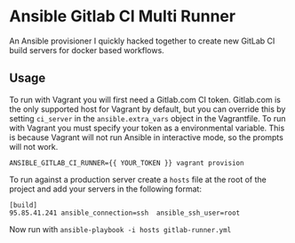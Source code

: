 # Ansible Gitlab CI Multi Runner

An Ansible provisioner I quickly hacked together to create new GitLab CI build servers for docker based workflows.

## Usage

To run with Vagrant you will first need a Gitlab.com CI token. Gitlab.com is the only supported host for Vagrant by
default, but you can override this by setting `ci_server` in the `ansible.extra_vars` object in the Vagrantfile. To run
with Vagrant you must specify your token as a environmental variable. This is because Vagrant will not run Ansible in
interactive mode, so the prompts will not work.

```
ANSIBLE_GITLAB_CI_RUNNER={{ YOUR_TOKEN }} vagrant provision
```

To run against a production server create a `hosts` file at the root of the project and add your servers in the
following format:

```
[build]
95.85.41.241 ansible_connection=ssh  ansible_ssh_user=root
```

Now run with `ansible-playbook -i hosts gitlab-runner.yml`
